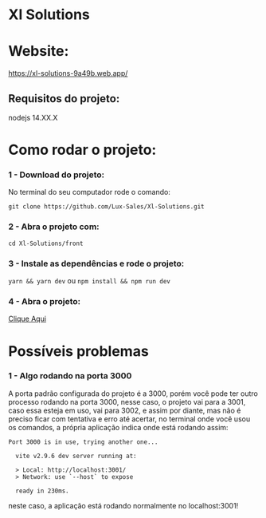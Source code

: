 # Xl Solutions

# Website:

https://xl-solutions-9a49b.web.app/

## Requisitos do projeto:
nodejs  14.XX.X <br/>

# Como rodar o projeto:

### 1 - Download do projeto:

No terminal do seu computador rode o comando:

`git clone https://github.com/Lux-Sales/Xl-Solutions.git`

### 2 - Abra o projeto com:

`cd Xl-Solutions/front`

### 3 - Instale as dependências e rode o projeto:

`yarn && yarn dev`
ou
`npm install && npm run dev`

### 4 - Abra o projeto:

[Clique Aqui](http://localhost:3000)


# Possíveis problemas

### 1 - Algo rodando na porta 3000

A porta padrão configurada do projeto é a 3000, porém você pode ter outro processo rodando na porta 3000, nesse caso, o projeto vai para a 3001, caso essa esteja em uso, vai para 3002, e assim por diante, mas não é preciso ficar com tentativa e erro até acertar, no terminal onde você usou os comandos, a própria aplicação indica onde está rodando assim:
```
Port 3000 is in use, trying another one...

  vite v2.9.6 dev server running at:

  > Local: http://localhost:3001/
  > Network: use `--host` to expose

  ready in 230ms.
```
neste caso, a aplicação está rodando normalmente no localhost:3001!


